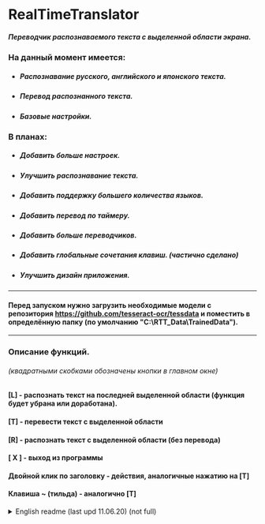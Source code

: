 # RealTimeTranslator
##### Переводчик распознаваемого текста с выделенной области экрана.  
### На данный момент имеется:
- ##### Распознавание русского, английского и японского текста.
- ##### Перевод распознанного текста.
- ##### Базовые настройки.
### В планах:
- ##### Добавить больше настроек.
- ##### Улучшить распознавание текста.
- ##### Добавить поддержку большего количества языков.
- ##### Добавить перевод по таймеру.
- ##### Добавить больше переводчиков.
- ##### Добавить глобальные сочетания клавиш. (частично сделано)
- ##### Улучшить дизайн приложения.
---
#### Перед запуском нужно загрузить необходимые модели с репозитория https://github.com/tesseract-ocr/tessdata и поместить в определённую папку (по умолчанию "C:\RTT_Data\TrainedData").
---

### Описание функций. 
###### (квадратными скобками обозначены кнопки в главном окне)
#### [L] - распознать текст на последней выделенной области (функция будет убрана или доработана).
#### [T] - перевести текст с выделенной области
#### [R] - распознать текст с выделенной области (без перевода)
#### [ X ] - выход из программы
#### Двойной клик по заголовку - действия, аналогичные нажатию на [T]
#### Клавиша ~ (тильда) - аналогично [T]

<details>
  <summary>English readme (last upd 11.06.20) (not full)</summary>
  The translator of the recognizable text from the selected area of the screen.  <br>
  At the moment is available: <br>
-  Recognition of the Russian, English and Japanese text. <br>
-  Translate of the recognized text.<br>
-  Basic settings.<br>
  In plans:<br>
-  Add more settings.<br>
-  Improve text recognition.<br>
-  Add support for more languages.<br>
-  Add more thanslators.<br>
-  Add global keyboard shortcuts.<br>
-  Improve the app design.<br>
<hr>
Before start you need to load necessary models from the repository https://github.com/tesseract-ocr/tessdata and place in a certain folder (by default it's "C:\RTT_Data\TrainedData").
</details>
